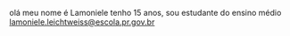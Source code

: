 olá meu nome é Lamoniele tenho 15 anos, sou estudante do ensino médio
lamoniele.leichtweiss@escola.pr.gov.br
